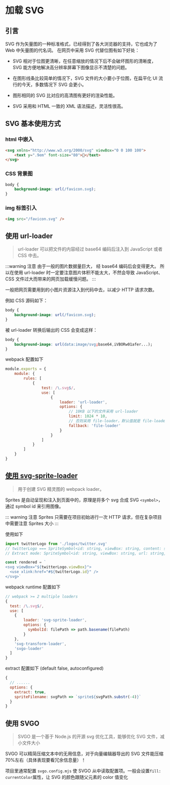 # 加载 SVG

## 引言

SVG 作为矢量图的一种标准格式，已经得到了各大浏览器的支持，它也成为了 Web 中矢量图的代名词。 在网页中采用 SVG 代替位图有如下好处：

-   SVG 相对于位图更清晰，在任意缩放的情况下后不会破坏图形的清晰度，SVG 能方便地解决高分辨率屏幕下图像显示不清楚的问题。

-   在图形线条比较简单的情况下，SVG 文件的大小要小于位图，在扁平化 UI 流行的今天，多数情况下 SVG 会更小。

-   图形相同的 SVG 比对应的高清图有更好的渲染性能。

-   SVG 采用和 HTML 一致的 XML 语法描述，灵活性很高。

## SVG 基本使用方式

### html 中嵌入

```html
<svg xmlns="http://www.w3.org/2000/svg" viewBox="0 0 100 100">
    <text y=".9em" font-size="80">🚀</text>
</svg>
```

### CSS 背景图

```css
body {
    background-image: url(/favicon.svg);
}
```

### img 标签引入

```html
<img src="/favicon.svg" />
```

## 使用 url-loader

> url-loader 可以把文件的内容经过 base64 编码后注入到 JavaScript 或者 CSS 中去。

:::warning 注意
由于一般的图片数据量巨大， 经 base64 编码后会变得更大。 所以在使用 url-loader 时一定要注意图片体积不能太大，不然会导致 JavaScript、CSS 文件过大而带来的网页加载缓慢问题。
:::

一般把网页需要用到的小图片资源注入到代码中去，以减少 HTTP 请求次数。

例如 CSS 源码如下：

```css
body {
    background-image: url(/favicon.svg);
}
```

被 url-loader 转换后输出的 CSS 会变成这样：

```css
body {
    background-image: url(data:image/svg;base64,iVBORw01afer...);
}
```

webpack 配置如下

```js
module.exports = {
    module: {
        rules: [
            {
                test: /\.svg$/,
                use: [
                    {
                        loader: 'url-loader',
                        options: {
                            // 10KB 以下的文件采用 url-loader
                            limit: 1024 * 10,
                            // 否则采用 file-loader，默认值就是 file-loader
                            fallback: 'file-loader'
                        }
                    }
                ]
            }
        ]
    }
}
```

## [使用 svg-sprite-loader](https://www.npmjs.com/package/svg-sprite-loader)

> 用于创建 SVG 精灵图的 webpack loader。

Sprites 是自动呈现和注入到页面中的，原理是将多个 svg 合成 SVG `<symbol>`，通过 symbol id 来引用图像。

::: warning 注意
Sprites 只需要在项目初始进行一次 HTTP 请求，但在复杂项目中需要注意 Sprites 大小
:::

使用如下

```js
import twitterLogo from './logos/twitter.svg'
// twitterLogo === SpriteSymbol<id: string, viewBox: string, content: string>
// Extract mode: SpriteSymbol<id: string, viewBox: string, url: string, toString: Function>

const rendered = `
<svg viewBox="${twitterLogo.viewBox}">
  <use xlink:href="#${twitterLogo.id}" />
</svg>`
```

webpack runtime 配置如下

```js
// webpack >= 2 multiple loaders
{
  test: /\.svg$/,
  use: [
    {
        loader: 'svg-sprite-loader',
        options: {
          symbolId: filePath => path.basename(filePath)
        }
    },
    'svg-transform-loader',
    'svgo-loader'
  ]
}
```

extract 配置如下 (default false, autoconfigured)

```js
{
  // ......
  options: {
    extract: true,
    spriteFilename: svgPath => `sprite${svgPath.substr(-4)}`
  }
}
```

## 使用 SVGO

> SVGO 是一个基于 Node.js 的开源 svg 优化工具，能够优化 SVG 文件，减小文件大小

SVGO 可以精简压缩文本中的无用信息，对于向量编辑器导出的 SVG 文件能压缩 70%左右（具体表现要看冗余信息量）！

项目里通常配置 `svgo.config.mjs` 使 SVGO 从中读取配置项。一般会设置`fill: currentColor`属性，让 SVG 的颜色跟随父元素的 color 值变化
